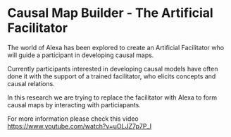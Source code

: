 # Causal Map Builder - The Artificial Facilitator
The world of Alexa has been explored to create an Artificial Facilitator who will guide a participant in developing causal maps.

Currently participants interested in developing causal models have often done it with the support of a trained facilitator, who elicits concepts and causal relations. 

In this research we are trying to replace the facilitator with Alexa to form causal maps by interacting with particiapants.

For more information please check this video
https://www.youtube.com/watch?v=uOLJZ7p7P_I
